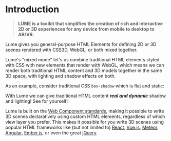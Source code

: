 # Introduction

<!-- #### **LUME is a toolkit that simplifies the creation of rich and interactive 2D or 3D experiences for any device from mobile to desktop to AR/VR.** -->

> **LUME is a toolkit that simplifies the creation of rich and interactive 2D or 3D experiences for any device from mobile to desktop to AR/VR.**

<h3 style="display: none;">
  <a href="//lume.io">Home</a>&nbsp;&nbsp;·&nbsp;
  <a href="//lume.io/docs">Documentation</a>&nbsp;&nbsp;·&nbsp;
  <a href="//lume.io/docs/#/examples/hello3d">Examples</a>&nbsp;&nbsp;·&nbsp;
  <a href="//lume.community">Forum</a>&nbsp;&nbsp;·&nbsp;
  <a href="//discord.gg/PgeyevP">Chat</a>&nbsp;&nbsp;·&nbsp;
  <a href="//github.com/lume/lume">Source</a>
</h3>

Lume gives you general-purpose HTML Elements for defining 2D or 3D scenes
rendered with CSS3D, WebGL, or both mixed together.

Lume's "mixed mode" let's us combine traditional HTML elements styled with
CSS with new elements that render with WebGL, which means we can render both
traditional HTML content and 3D models together in the same 3D space, with
lighting and shadow effects on both.

As an example, consider traditional CSS `box-shadow` which is flat and static:

<div id="traditional"></div>

With Lume we can give traditional HTML content **_real and dynamic_** shadow and lighting! See
for yourself!

<div id="dynamic"></div>

Lume is built on the [Web Component
standards](https://www.w3.org/standards/techs/components#w3c_all), making it
possible to write 3D scenes declaratively using custom HTML elements,
regardless of which view layer you prefer. This makes it possible for you write
3D scenes using popular HTML frameworks like (but not limited to)
[React](https://facebook.github.io/react), [Vue.js](https://vuejs.org),
[Meteor](http://meteor.com), [Angular](https://angular.io),
[Ember.js](https://www.emberjs.com), or even the great
[jQuery](http://jquery.com).

<script>
new Vue({
  el: '#traditional',
  template: '<live-code :template="code" :autorun="true" mode="html>iframe" />',
  data: {
    code:
`
<body>
<style>
    body, html {
        width: 100%;
        height: 100%;
        margin: 0;
        padding: 0;
        overflow: hidden;
        font-family: sans-serif;
        background: #62b997;
    }
    div {
        width: 100px;
        height: 100px;
        box-shadow: 10px 10px 10px rgba(0,0,0,0.3);
        background: skyblue;
        position: absolute;
        left: 50%;
        top: 50%;
        transform: translate(-50%, -50%);
    }
</style>
<div align="center"> <p>static</p> </div>
</body>
`
  },
})
new Vue({
  el: '#dynamic',
  template: '<live-code :template="code" :autorun="true" mode="html>iframe" />',
  data: {
    code:
`
<body touch-action="none">
<script src="${location.origin+location.pathname}global.js"><\/script>
<script src="${location.origin+location.pathname}node_modules/vue/dist/vue.js"><\/script>
<!-- Tween.js is a lib for animating numbers based on "easing curves". -->
<script src="${location.origin+location.pathname}node_modules/tween.js/src/Tween.js"><\/script>
<!-- pep.js provides the pointer events (pointermove, pointerdown, etc) -->
<script src="https://code.jquery.com/pep/0.4.3/pep.js"><\/script>
<style>
    body, html {
        width: 100%;
        height: 100%;
        margin: 0;
        padding: 0;
        overflow: hidden;
        font-family: sans-serif;
        touch-action: none;
    }
    lume-node {
        text-align: center;
    }
    #bg {
        background: #62b997;
    }
    button {
        width: 100%;
        height: 100%;
        white-space: nowrap;
        border-radius: 0px;
        border: 1px solid #494455;
        background: #e96699;
        color: #494455;
        outline: none;
    }
    button:focus,
    button:hover {
        background: #eb4b89;
        color: #0a3359;
        border-color: #0a3359;
    }
</style>
<template vue>
    <!-- Lights and shadows are powered by WebGL, but written with HTML: -->
    <lume-scene
        webgl="true"
        id="scene"
        background-color="black"
        background-opacity="0"
        perspective="800"
        shadowmap-type="pcfsoft" NOTE="one of basic, pcf, pcfsoft"
    >
        <lume-ambient-light color="#ffffff" intensity="0"></lume-ambient-light>
        <lume-dom-plane ref="plane" id="bg" size-mode="proportional proportional" size="1 1 0" color="#444">
            <lume-node
                id="button-container"
                position="0 0 20"
                size="600 31 0"
                align-point="0.5 0.5 0"
                mount-point="0.5 0.5 0"
            >
                <lume-dom-plane
                    v-for="n in [0,1,2,3,4]"
                    ref="btn"
                    :key="n"
                    size-mode="literal proportional"
                    size="100 1 0"
                    :align-point="\`\${n*0.25} 0 0\`"
                    :mount-point="\`\${n*0.25} 0 0\`"
                    color="#444"
                >
                    <button>button {{n+1}}</button>
                </lume-dom-plane>
            </lume-node>
            <lume-node id="lightContainer" size="0 0 0" position="0 0 300">
                <lume-point-light
                    id="light"
                    color="white"
                    size="0 0 0"
                    cast-shadow="true"
                    intensity="0.8"
                >
                    <lume-mesh
                        has="sphere-geometry basic-material"
                        size="10 10 10"
                        color="white"
                        receive-shadow="false"
                        cast-shadow="false"
                        style="pointer-events: none"
                    >
                    </lume-mesh>
                </lume-point-light>
            </lume-node>
        </lume-dom-plane>
    </lume-scene>
</template>
<div id="buttonsRoot"></div>
<script>
    LUME.useDefaultNames()

    new Vue({
        el: '#buttonsRoot',
        template: document.querySelector('[vue]').innerHTML,
        mounted: function() {
            const {Motor, Events} = LUME
            const scene = document.querySelector('#scene')
            const lightContainer = document.querySelector('#lightContainer')
            const light = document.querySelector('#light')

            scene.on(Events.GL_LOAD, async () => {
                // TODO fix order of events. Promise.resolve() should not be needed here.
                await Promise.resolve()
                light.three.shadow.radius = 2
                light.three.distance = 800
                light.three.shadow.bias = -0.001

                // The following is a temporary hack because opacity isn't
                // exposed through the HTML API yet. work-in-progress...
                // TODO this stuff should be doable via the HTML
                Array.from( document.querySelectorAll('lume-dom-plane') ).forEach(function(n) {
                    n.three.material.opacity = 0.3
                })

                document.querySelector('#bg').three.material.opacity = 0.3
                document.querySelector('#bg').three.material.dithering = true

                scene.needsUpdate()
            })

            const targetPosition = {x: window.innerWidth / 2, y: window.innerHeight / 2}

            document.addEventListener('pointermove', function(e) {
                e.preventDefault()
                targetPosition.x = e.clientX
                targetPosition.y = e.clientY
            })

            Motor.addRenderTask(time => {
                lightContainer.position.x += (targetPosition.x - lightContainer.position.x) * 0.01
                lightContainer.position.y += (targetPosition.y - lightContainer.position.y) * 0.01
                light.position.x = 100 * Math.sin(time * 0.001)
                light.position.y = 100 * Math.cos(time * 0.001)
            })

            let downTween, upTween, pressedButton

            // On mouse down animate the button downward
            document.addEventListener('pointerdown', function(e) {
                if ( is( e.target, 'button' ) ) {
                    pressedButton = e.target

                    if (upTween) {
                        upTween.stop()
                        upTween = null
                    }

                    downTween = new TWEEN.Tween(e.target.parentNode.position)
                        .to({z: -20}, 75)
                        .start()
                        .onComplete(function () { downTween = null })

                    Motor.addRenderTask(function(time) {
                        if (!downTween) return false
                        downTween.update(time)
                    })
                }
            })

            // On mouse up animate the button upward
            document.addEventListener('pointerup', function(e) {
                if ( pressedButton ) {
                    if (downTween) {
                        downTween.stop()
                        downTween = null
                    }

                    upTween = new TWEEN.Tween(pressedButton.parentNode.position)
                        .to({z: 0}, 75)
                        .start()
                        .onComplete(function() { upTween = null })

                    Motor.addRenderTask(function(time) {
                        if (!upTween) return false
                        upTween.update(time)
                    })
                }
            })

            function is( el, selector ) {
                if ( [].includes.call(
                    document.querySelectorAll( selector ),
                    el
                ) ) return true
                return false
            }
        },
    })

<\/script>

</body>
`
  },
})
</script>

